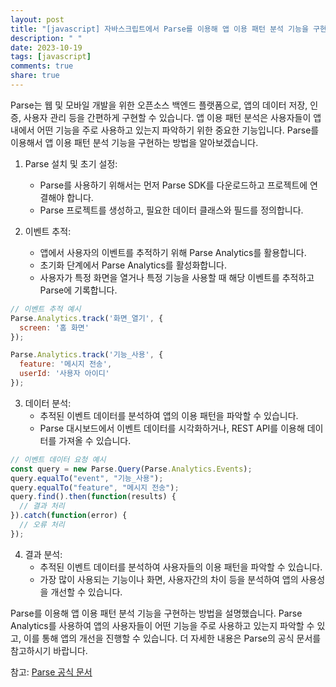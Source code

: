 ```yaml
---
layout: post
title: "[javascript] 자바스크립트에서 Parse를 이용해 앱 이용 패턴 분석 기능을 구현하는 방법은?"
description: " "
date: 2023-10-19
tags: [javascript]
comments: true
share: true
---
```


Parse는 웹 및 모바일 개발을 위한 오픈소스 백엔드 플랫폼으로, 앱의 데이터 저장, 인증, 사용자 관리 등을 간편하게 구현할 수 있습니다. 앱 이용 패턴 분석은 사용자들이 앱 내에서 어떤 기능을 주로 사용하고 있는지 파악하기 위한 중요한 기능입니다. Parse를 이용해서 앱 이용 패턴 분석 기능을 구현하는 방법을 알아보겠습니다.

1. Parse 설치 및 초기 설정:
   - Parse를 사용하기 위해서는 먼저 Parse SDK를 다운로드하고 프로젝트에 연결해야 합니다. 
   - Parse 프로젝트를 생성하고, 필요한 데이터 클래스와 필드를 정의합니다.

2. 이벤트 추적:
   - 앱에서 사용자의 이벤트를 추적하기 위해 Parse Analytics를 활용합니다.
   - 초기화 단계에서 Parse Analytics를 활성화합니다.
   - 사용자가 특정 화면을 열거나 특정 기능을 사용할 때 해당 이벤트를 추적하고 Parse에 기록합니다.

```javascript
// 이벤트 추적 예시
Parse.Analytics.track('화면_열기', {
  screen: '홈 화면'
});

Parse.Analytics.track('기능_사용', {
  feature: '메시지 전송',
  userId: '사용자 아이디'
});
```

3. 데이터 분석:
   - 추적된 이벤트 데이터를 분석하여 앱의 이용 패턴을 파악할 수 있습니다.
   - Parse 대시보드에서 이벤트 데이터를 시각화하거나, REST API를 이용해 데이터를 가져올 수 있습니다.

```javascript
// 이벤트 데이터 요청 예시
const query = new Parse.Query(Parse.Analytics.Events);
query.equalTo("event", "기능_사용");
query.equalTo("feature", "메시지 전송");
query.find().then(function(results) {
  // 결과 처리
}).catch(function(error) {
  // 오류 처리
});
```

4. 결과 분석:
   - 추적된 이벤트 데이터를 분석하여 사용자들의 이용 패턴을 파악할 수 있습니다.
   - 가장 많이 사용되는 기능이나 화면, 사용자간의 차이 등을 분석하여 앱의 사용성을 개선할 수 있습니다.

Parse를 이용해 앱 이용 패턴 분석 기능을 구현하는 방법을 설명했습니다. Parse Analytics를 사용하여 앱의 사용자들이 어떤 기능을 주로 사용하고 있는지 파악할 수 있고, 이를 통해 앱의 개선을 진행할 수 있습니다. 더 자세한 내용은 Parse의 공식 문서를 참고하시기 바랍니다.

참고: [Parse 공식 문서](https://docs.parseplatform.org/analytics/js/)